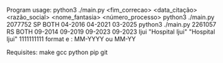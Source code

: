 Program usage:
python3 ./main.py <cnes> <estado> <sistema> <metodologia> <inicio> <fim> <fim_correcao> <data_citação> <cidade> <razão_social> <nome_fantasia> <número_processo>
python3 ./main.py 2077752 SP BOTH 04-2016 04-2021 03-2025
python3 ./main.py 2261057 RS BOTH 09-2014 09-2019 09-2023 09-2023 Ijui "Hospital Ijui" "Hospital Ijui" 1111111111 
format <inicio> e <fim>: MM-YYYY ou MM-YY

Requisites:
make
gcc
python
pip
git
